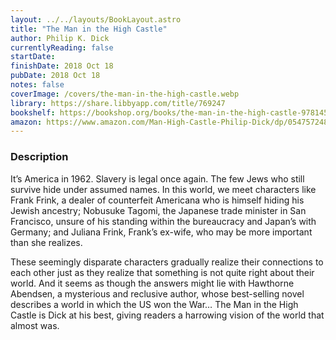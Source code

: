 ```yaml
---
layout: ../../layouts/BookLayout.astro
title: "The Man in the High Castle"
author: Philip K. Dick
currentlyReading: false
startDate: 
finishDate: 2018 Oct 18
pubDate: 2018 Oct 18
notes: false
coverImage: /covers/the-man-in-the-high-castle.webp
library: https://share.libbyapp.com/title/769247
bookshelf: https://bookshop.org/books/the-man-in-the-high-castle-9781455840342/9780547572482
amazon: https://www.amazon.com/Man-High-Castle-Philip-Dick/dp/0547572484
---
```


### Description
It’s America in 1962. Slavery is legal once again. The few Jews who still survive hide under assumed names. In this world, we meet characters like Frank Frink, a dealer of counterfeit Americana who is himself hiding his Jewish ancestry; Nobusuke Tagomi, the Japanese trade minister in San Francisco, unsure of his standing within the bureaucracy and Japan’s with Germany; and Juliana Frink, Frank’s ex-wife, who may be more important than she realizes.

These seemingly disparate characters gradually realize their connections to each other just as they realize that something is not quite right about their world. And it seems as though the answers might lie with Hawthorne Abendsen, a mysterious and reclusive author, whose best-selling novel describes a world in which the US won the War… The Man in the High Castle is Dick at his best, giving readers a harrowing vision of the world that almost was.

<!-- ### Notes & Highlights -->
